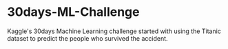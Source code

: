 # 30days-ML-Challenge
Kaggle's 30days Machine Learning challenge started with using the Titanic dataset to predict the people who survived the accident.
